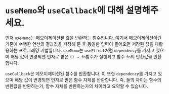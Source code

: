 # `useMemo`와 `useCallback`에 대해 설명해주세요.
먼저 `useMemo`는 메모이제이션된 값을 반환하는 함수입니다. 여기서 메모이제이션이란 기존에 수행한 연산의 결과값을 저장해 둔 후 동일한 입력이 들어오면 저장된 값을 재활용하는 프로그래밍 기법입니다. `useMemo`는 `useEffect`처럼 `dependency`를 가지고 있으며 해당 값이 변경되면 인자로 받은 `() ⇒ fn`함수가 실행되고 함수 `fn`의 반환값을 반환합니다. 

`useCallback`은 메모이제이션된 함수를 반환합니다. 이 또한 `dependency`를 가지고 있으며 해당 값이 변경되면 인자로 받은 함수 자체를 반환합니다. 즉, 둘의 차이는 함수의 반환값을 반환하는가, 함수 자체를 반환하는가의 차이라고 요약할 수 있습니다.
